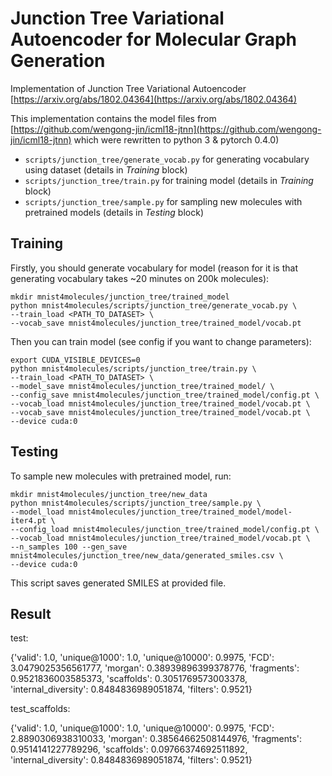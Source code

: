 # Junction Tree Variational Autoencoder for Molecular Graph Generation

Implementation of Junction Tree Variational Autoencoder [https://arxiv.org/abs/1802.04364](https://arxiv.org/abs/1802.04364) 

This implementation contains the model files from [https://github.com/wengong-jin/icml18-jtnn](https://github.com/wengong-jin/icml18-jtnn) which were rewritten to python 3 & pytorch 0.4.0)

* `scripts/junction_tree/generate_vocab.py` for generating vocabulary using dataset (details in *Training* block)
* `scripts/junction_tree/train.py` for training model (details in *Training* block)
* `scripts/junction_tree/sample.py` for sampling new molecules with pretrained models (details in *Testing* block) 
## Training

Firstly, you should generate vocabulary for model (reason for it is that generating vocabulary takes ~20 minutes on 200k molecules):
```
mkdir mnist4molecules/junction_tree/trained_model
python mnist4molecules/scripts/junction_tree/generate_vocab.py \
--train_load <PATH_TO_DATASET> \
--vocab_save mnist4molecules/junction_tree/trained_model/vocab.pt
 ```

Then you can train model (see config if you want to change parameters):

```
export CUDA_VISIBLE_DEVICES=0
python mnist4molecules/scripts/junction_tree/train.py \
--train_load <PATH_TO_DATASET> \ 
--model_save mnist4molecules/junction_tree/trained_model/ \
--config_save mnist4molecules/junction_tree/trained_model/config.pt \ 
--vocab_load mnist4molecules/junction_tree/trained_model/vocab.pt \
--vocab_save mnist4molecules/junction_tree/trained_model/vocab.pt \
--device cuda:0  
```

## Testing
To sample new molecules with pretrained model, run:
```
mkdir mnist4molecules/junction_tree/new_data
python mnist4molecules/scripts/junction_tree/sample.py \ 
--model_load mnist4molecules/junction_tree/trained_model/model-iter4.pt \
--config_load mnist4molecules/junction_tree/trained_model/config.pt \
--vocab_load mnist4molecules/junction_tree/trained_model/vocab.pt \
--n_samples 100 --gen_save mnist4molecules/junction_tree/new_data/generated_smiles.csv \
--device cuda:0
```
This script saves generated SMILES at provided file. 

## Result

test:

{'valid': 1.0, 'unique@1000': 1.0, 'unique@10000': 0.9975, 'FCD': 3.0479025356561777, 'morgan': 0.38939896399378776, 'fragments': 0.9521836003585373, 'scaffolds': 0.3051769573003378, 'internal_diversity': 0.8484836989051874, 'filters': 0.9521}

test_scaffolds:

{'valid': 1.0, 'unique@1000': 1.0, 'unique@10000': 0.9975, 'FCD': 2.8890306938310033, 'morgan': 0.38564662508144976, 'fragments': 0.9514141227789296, 'scaffolds': 0.09766374692511892, 'internal_diversity': 0.8484836989051874, 'filters': 0.9521}